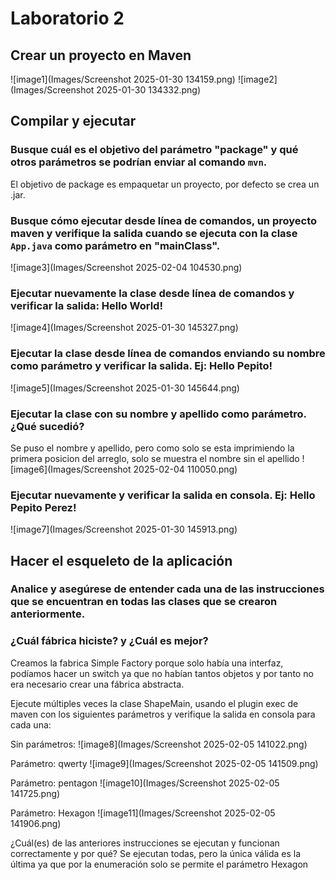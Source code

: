 # Laboratorio 2

## Crear un proyecto en Maven 
![image1](Images/Screenshot 2025-01-30 134159.png)
![image2](Images/Screenshot 2025-01-30 134332.png)

## Compilar y ejecutar
### Busque cuál es el objetivo del parámetro "package" y qué otros parámetros se podrían enviar al comando `mvn`.

El objetivo de package es empaquetar un proyecto, por defecto se crea un .jar.

### Busque cómo ejecutar desde línea de comandos, un proyecto maven y verifique la salida cuando se ejecuta con la clase `App.java` como parámetro en "mainClass". 
![image3](Images/Screenshot 2025-02-04 104530.png)

### Ejecutar nuevamente la clase desde línea de comandos y verificar la salida: Hello World!
![image4](Images/Screenshot 2025-01-30 145327.png)

### Ejecutar la clase desde línea de comandos enviando su nombre como parámetro y verificar la salida. Ej: Hello Pepito!
![image5](Images/Screenshot 2025-01-30 145644.png)

### Ejecutar la clase con su nombre y apellido como parámetro. ¿Qué sucedió?
Se puso el nombre y apellido, pero como solo se esta imprimiendo la primera posicion del arreglo, solo se muestra el nombre sin el apellido
![image6](Images/Screenshot 2025-02-04 110050.png)

### Ejecutar nuevamente y verificar la salida en consola. Ej: Hello Pepito Perez!
![image7](Images/Screenshot 2025-01-30 145913.png)

## Hacer el esqueleto de la aplicación
### Analice y asegúrese de entender cada una de las instrucciones que se encuentran en todas las clases que se crearon anteriormente. 
### ¿Cuál fábrica hiciste? y ¿Cuál es mejor?

Creamos la fabrica Simple Factory porque solo había una interfaz, podíamos hacer un switch ya que no habían tantos objetos y por tanto no era necesario crear una fábrica abstracta.


Ejecute múltiples veces la clase ShapeMain, usando el plugin exec de maven con los siguientes parámetros y verifique la salida en consola para cada una:

Sin parámetros:
![image8](Images/Screenshot 2025-02-05 141022.png)

Parámetro: qwerty
![image9](Images/Screenshot 2025-02-05 141509.png)

Parámetro: pentagon
![image10](Images/Screenshot 2025-02-05 141725.png)

Parámetro: Hexagon
![image11](Images/Screenshot 2025-02-05 141906.png)

¿Cuál(es) de las anteriores instrucciones se ejecutan y funcionan correctamente y por qué?
Se ejecutan todas, pero la única válida es la última ya que por la enumeración solo se permite el parámetro Hexagon
